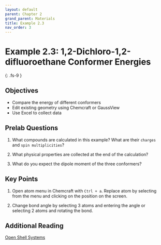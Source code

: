 ```yaml
---
layout: default
parent: Chapter 2
grand_parent: Materials
title: Example 2.3
nav_order: 3
---
```


# Example 2.3: 1,2-Dichloro-1,2-difluoroethane Conformer Energies
{: .fs-9 }

## Objectives
- Compare the energy of different conformers
- Edit existing geometry using Chemcraft or GaussView
- Use Excel to collect data

## Prelab Questions

1. What compounds are calculated in this example? What are their `charges` and `spin multiplicities`?

2. What physical properties are collected at the end of the calculation?

3. What do you expect the dipole moment of the three conformers?

## Key Points

1. Open atom menu in Chemcraft with `Ctrl + a`. Replace atom by selecting from the menu and clicking on the position on the screen.

2. Change bond angle by selecting 3 atoms and entering the angle or selecting 2 atoms and rotating the bond.

## Additional Reading

[Open Shell Systems](https://www.schulz.chemie.uni-rostock.de/storages/uni-rostock/Alle_MNF/Chemie_Schulz/Computerchemie_2/closed.html)
